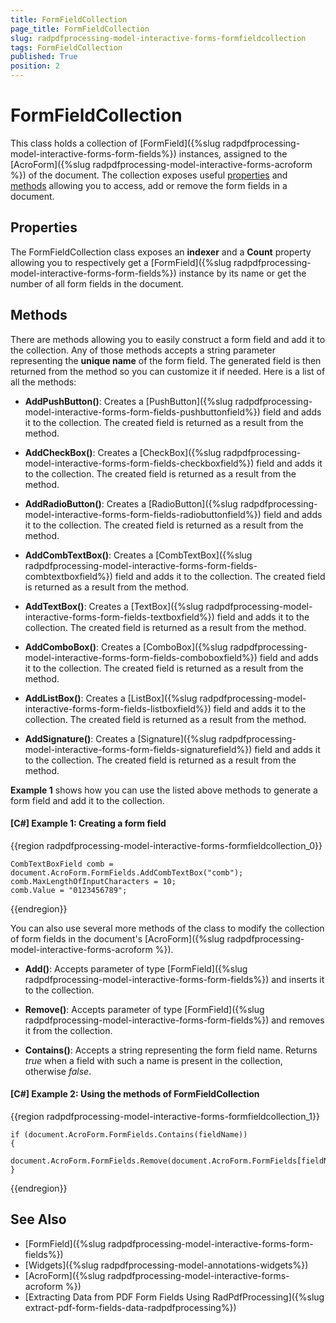 ```yaml
---
title: FormFieldCollection 
page_title: FormFieldCollection 
slug: radpdfprocessing-model-interactive-forms-formfieldcollection
tags: FormFieldCollection
published: True
position: 2
---
```


# FormFieldCollection

This class holds a collection of [FormField]({%slug radpdfprocessing-model-interactive-forms-form-fields%}) instances, assigned to the [AcroForm]({%slug radpdfprocessing-model-interactive-forms-acroform %}) of the document. The collection exposes useful [properties](#properties) and [methods](#methods) allowing you to access, add or remove the form fields in a document.

## Properties

The FormFieldCollection class exposes an **indexer** and a **Count** property allowing you to respectively get a [FormField]({%slug radpdfprocessing-model-interactive-forms-form-fields%}) instance by its name or get the number of all form fields in the document. 

## Methods

There are methods allowing you to easily construct a form field and add it to the collection. Any of those methods accepts a string parameter representing the **unique name** of the form field. The generated field is then returned from the method so you can customize it if needed. Here is a list of all the methods:

* **AddPushButton()**: Creates a [PushButton]({%slug radpdfprocessing-model-interactive-forms-form-fields-pushbuttonfield%}) field and adds it to the collection. The created field is returned as a result from the method.

* **AddCheckBox()**: Creates a [CheckBox]({%slug radpdfprocessing-model-interactive-forms-form-fields-checkboxfield%}) field and adds it to the collection. The created field is returned as a result from the method.

* **AddRadioButton()**: Creates a [RadioButton]({%slug radpdfprocessing-model-interactive-forms-form-fields-radiobuttonfield%}) field and adds it to the collection. The created field is returned as a result from the method.

* **AddCombTextBox()**: Creates a [CombTextBox]({%slug radpdfprocessing-model-interactive-forms-form-fields-combtextboxfield%}) field and adds it to the collection. The created field is returned as a result from the method.

* **AddTextBox()**: Creates a [TextBox]({%slug radpdfprocessing-model-interactive-forms-form-fields-textboxfield%}) field and adds it to the collection. The created field is returned as a result from the method.

* **AddComboBox()**: Creates a [ComboBox]({%slug radpdfprocessing-model-interactive-forms-form-fields-comboboxfield%}) field and adds it to the collection. The created field is returned as a result from the method.

* **AddListBox()**: Creates a [ListBox]({%slug radpdfprocessing-model-interactive-forms-form-fields-listboxfield%}) field and adds it to the collection. The created field is returned as a result from the method.

* **AddSignature()**: Creates a [Signature]({%slug radpdfprocessing-model-interactive-forms-form-fields-signaturefield%}) field and adds it to the collection. The created field is returned as a result from the method.


**Example 1** shows how you can use the listed above methods to generate a form field and add it to the collection. 

#### **[C#] Example 1: Creating a form field**
{{region radpdfprocessing-model-interactive-forms-formfieldcollection_0}}

	CombTextBoxField comb = document.AcroForm.FormFields.AddCombTextBox("comb");
	comb.MaxLengthOfInputCharacters = 10;
	comb.Value = "0123456789";
{{endregion}}


You can also use several more methods of the class to modify the collection of form fields in the document's [AcroForm]({%slug radpdfprocessing-model-interactive-forms-acroform %}).

* **Add()**: Accepts parameter of type [FormField]({%slug radpdfprocessing-model-interactive-forms-form-fields%}) and inserts it to the collection.

* **Remove()**: Accepts parameter of type [FormField]({%slug radpdfprocessing-model-interactive-forms-form-fields%}) and removes it from the collection.

* **Contains()**: Accepts a string representing the form field name. Returns *true* when a field with such a name is present in the collection, otherwise *false*.
 
#### **[C#] Example 2: Using the methods of FormFieldCollection**
{{region radpdfprocessing-model-interactive-forms-formfieldcollection_1}}

	if (document.AcroForm.FormFields.Contains(fieldName))
	{
	    document.AcroForm.FormFields.Remove(document.AcroForm.FormFields[fieldName]);
	}
{{endregion}}

## See Also

* [FormField]({%slug radpdfprocessing-model-interactive-forms-form-fields%})
* [Widgets]({%slug radpdfprocessing-model-annotations-widgets%})
* [AcroForm]({%slug radpdfprocessing-model-interactive-forms-acroform %})
* [Extracting Data from PDF Form Fields Using RadPdfProcessing]({%slug extract-pdf-form-fields-data-radpdfprocessing%})

